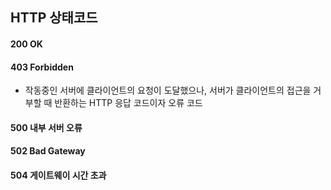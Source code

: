 ## HTTP 상태코드
#### 200 OK
#### 403 Forbidden  
- 작동중인 서버에 클라이언트의 요청이 도달했으나, 서버가 클라이언트의 접근을 거부할 때 반환하는 HTTP 응답 코드이자 오류 코드 
#### 500  내부 서버 오류
#### 502  Bad Gateway
#### 504 게이트웨이 시간 초과